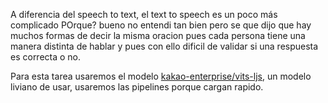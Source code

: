A diferencia del speech to text, el text to speech es un poco más complicado
POrque? bueno no entendi tan bien pero se que dijo que hay muchos formas de decir la misma oracion pues cada persona tiene una manera distinta de hablar y pues con ello dificil de validar si una respuesta es correcta o no.


Para esta tarea usaremos el modelo [kakao-enterprise/vits-ljs](https://huggingface.co/kakao-enterprise/vits-ljs), un modelo liviano de usar, usaremos las pipelines porque cargan rapido.

